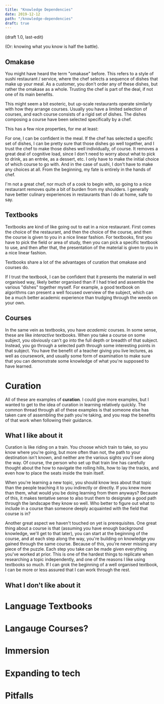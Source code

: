 ```yaml
---
title: "Knowledge Dependencies"
date: 2019-12-12
path: "/knowledge-dependencies"
draft: true
---
```


(draft 1.0, last-edit)

(Or: knowing what you know is half the battle).

## Omakase

You might have heard the term "omakase" before. This refers to a style of sushi restaurant / service,
where the chef selects a sequence of dishes that make up your meal. As a customer, you don't order any of these dishes,
but rather the omakase as a whole. Trusting the chef is part of the deal, if not one of its main benefits.

This might seem a bit esoteric, but up-scale restaurants operate similarly with how they arrange courses. Usually you have
a limited selection of courses, and each course consists of a rigid set of dishes. The dishes composing a course have been
selected specifically by a chef.

This has a few nice properties, for me at least:

For one, I can be confident in the meal. If the chef has selected a specific set of dishes, I can be pretty sure
that those dishes go well together, and I trust the chef to make those dishes well individually, of course.
It removes a great deal of cognitive load, since I don't need to worry about what
to pick to drink, as an entrée, as a dessert, etc. I only have to make the initial choice of
which course to go with. And in the case of sushi, I don't have to make any choices at all. From the beginning,
my fate is entirely in the hands of chef.

I'm not a great chef, nor much of a cook to begin with, so going to a nice restaurant removes quite a bit of burden
from my shoulders. I generally have better culinary experiences in restaurants than I do at home, safe to say.

## Textbooks

Textbooks are kind of like going out to eat in a nice restaurant. First comes the choice of
the restaurant, and then the choice of the course, and then the course is given to you in
a nice linear fashion. For textbooks, first you have to pick the field or area of study, then
you can pick a specific textbook to use, and then after that, the presentation of the material
is given to you in a nice linear fashion.

Textbooks share a lot of the advantages of curation that omakase and courses do.

If I trust the textbook, I can be confident that it presents the material in well organised way,
likely better organised than if I had tried and assemble the various "dishes" together myself.
For example, a good textbook on algorithms can present a well focused overview of the subject,
which can be a much better academic experience than trudging through the weeds on your own.

## Courses

In the same vein as textbooks, you have *academic* courses. In some sense, these are like
*interactive* textbooks. When you take a course on some subject, you obviously can't go into
the full depth or breadth of that subject. Instead, you go through a selected path through some interesting
points in that subject. You have the benefit of a teacher giving you live lectures, as well as coursework,
and usually some form of examination to make sure that you can demonstrate some knowledge of what you're
supposed to have learned.

# Curation

All of these are examples of **curation**. I could give more examples, but I wanted to
get to the idea of curation in learning relatively quickly. The common thread through
all of these examples is that someone else has taken care of assembling the path you're
taking, and you reap the benefits of that work when following their guidance.

## What I like about it

Curation is like riding on a train. You choose which train to take, so you know where you're going,
but more often than not, the path to your destination isn't known, and neither are the various
sights you'll see along the way. Of course, the person who set up that train line has carefully
thought about the how to navigate the rolling hills, how to lay the tracks, and even how to place
the seats inside the train itself.

When you're learning a new topic, you should know less about that topic than the people teaching it
to you indirectly or directly. If you knew more than them, what would you be doing learning from
them anyways? Because of this, it makes tentative sense to also trust them to designate a good path
through the landscape they know so well. Who better to figure out what to include in a course than
someone deeply acquainted with the field that course is in?

Another great aspect we haven't touched on yet is prerequisites. One great thing about
a course is that (assuming you have enough background knowledge, we'll get to that later), you
can start at the beginning of the course, and at each step along the way, you're building on knowledge
you gained through the same course. Because of this, you're never missing any piece of the puzzle. Each
step you take can be made given everything you've worked at prior. This is one of the hardest things
to replicate when researching a topic independently, and one of the reasons I like using textbooks so much.
If I can grok the beginning of a well organised textbook, I can be more or less assured that I can work
through the rest.

## What I don't like about it

# Language Textbooks
# Langauge Courses?
# Immersion

# Expanding to tech
# Pitfalls
